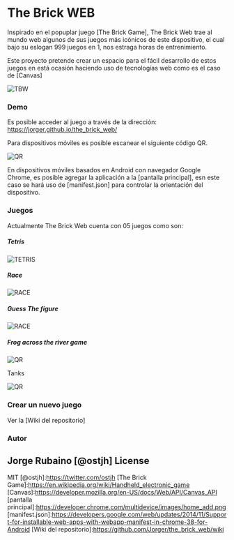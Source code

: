 # The Brick WEB

Inspirado en el popuplar juego [The Brick Game], The Brick Web trae al mundo web algunos de sus juegos más icónicos de este dispositivo, el cual bajo su eslogan 999 juegos en 1, nos estraga horas de entrenimiento.

Este proyecto pretende crear un espacio para el fácil desarrollo de estos juegos en está ocasión haciendo uso de tecnologías web como es el caso de [Canvas]

![TBW](https://dl.dropboxusercontent.com/u/181689/imgBrick/TheBrickGame.png?a=2)

### Demo

Es posible acceder al juego a través de la dirección: https://jorger.github.io/the_brick_web/

Para dispositivos móviles es posible escanear el siguiente código QR.

![QR](https://dl.dropboxusercontent.com/u/181689/qrTheBrickWeb.png)

En dispositivos móviles basados en Android con navegador Google Chrome, es posible agregar la aplicación a la [pantalla principal], esn este caso se hará uso de [manifest.json] para controlar la orientación del dispositivo.

### Juegos

Actualmente The Brick Web cuenta con 05 juegos como son:

##### Tetris

![TETRIS](https://dl.dropboxusercontent.com/u/181689/imgBrick/TetrisGame.gif)

##### Race

![RACE](https://dl.dropboxusercontent.com/u/181689/imgBrick/RaceGame.gif)

##### Guess The figure

![RACE](https://dl.dropboxusercontent.com/u/181689/imgBrick/guessGame.gif)

##### Frog across the river game

![QR](https://dl.dropboxusercontent.com/u/181689/imgBrick/brickFrog.gif)

Tanks

![QR](https://dl.dropboxusercontent.com/u/181689/imgBrick/Tanks.gif)

### Crear un nuevo juego

Ver la [Wiki del repositorio]

### Autor
Jorge Rubaino [@ostjh]
License
----
MIT
[@ostjh]:https://twitter.com/ostjh
[The Brick Game]:https://en.wikipedia.org/wiki/Handheld_electronic_game
[Canvas]:https://developer.mozilla.org/en-US/docs/Web/API/Canvas_API
[pantalla principal]:https://developer.chrome.com/multidevice/images/home_add.png
[manifest.json]:https://developers.google.com/web/updates/2014/11/Support-for-installable-web-apps-with-webapp-manifest-in-chrome-38-for-Android
[Wiki del repositorio]:https://github.com/Jorger/the_brick_web/wiki
